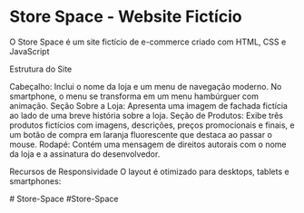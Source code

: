 <h1>Store Space - Website Fictício</h1>

O Store Space é um site fictício de e-commerce criado com HTML, CSS e JavaScript

Estrutura do Site

Cabeçalho: Inclui o nome da loja e um menu de navegação moderno. No smartphone, o menu se transforma em um menu hambúrguer com animação.
Seção Sobre a Loja: Apresenta uma imagem de fachada fictícia ao lado de uma breve história sobre a loja.
Seção de Produtos: Exibe três produtos fictícios com imagens, descrições, preços promocionais e finais, e um botão de compra em laranja fluorescente que destaca ao passar o mouse.
Rodapé: Contém uma mensagem de direitos autorais com o nome da loja e a assinatura do desenvolvedor.

Recursos de Responsividade
O layout é otimizado para desktops, tablets e smartphones:

#   S t o r e - S p a c e  
 # S t o r e - S p a c e  
 